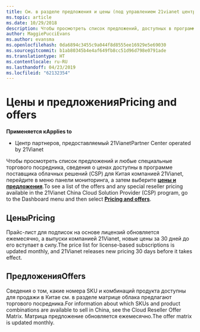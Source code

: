 ```yaml
---
title: См. в разделе предложения и цены (под управлением 21vianet центра партнеров)
ms.topic: article
ms.date: 10/29/2018
description: Чтобы просмотреть список предложений, доступных в программе поставщика облачных решений вместе с торгового посредника цены, перейдите в меню панели мониторинга и выберите цены и предложения.
author: MaggiePucciEvans
ms.author: evansma
ms.openlocfilehash: 0da6894c3455c9a044f8d8555ee16929e5e69030
ms.sourcegitcommit: b1ab80345b4e4af649fb8cc51d96d798e0791ade
ms.translationtype: HT
ms.contentlocale: ru-RU
ms.lasthandoff: 04/23/2019
ms.locfileid: "62132354"
---
```

# <a name="pricing-and-offers"></a><span data-ttu-id="917d9-103">Цены и предложения</span><span class="sxs-lookup"><span data-stu-id="917d9-103">Pricing and offers</span></span>

<span data-ttu-id="917d9-104">**Применяется к**</span><span class="sxs-lookup"><span data-stu-id="917d9-104">**Applies to**</span></span>

-   <span data-ttu-id="917d9-105">Центр партнеров, предоставляемый 21Vianet</span><span class="sxs-lookup"><span data-stu-id="917d9-105">Partner Center operated by 21Vianet</span></span>

<span data-ttu-id="917d9-106">Чтобы просмотреть список предложений и любые специальные торгового посредника, сведения о ценах доступны в программе поставщика облачных решений (CSP) для Китая компанией 21Vianet, перейдите в меню панели мониторинга, а затем выберите [ **цены и предложения**](https://partner.partnercenter.microsoftonline.cn/pcv/sales).</span><span class="sxs-lookup"><span data-stu-id="917d9-106">To see a list of the offers and any special reseller pricing available in the 21Vianet China Cloud Solution Provider (CSP) program, go to the Dashboard menu and then select [**Pricing and offers**](https://partner.partnercenter.microsoftonline.cn/pcv/sales).</span></span>


## <a name="pricing"></a><span data-ttu-id="917d9-107">Цены</span><span class="sxs-lookup"><span data-stu-id="917d9-107">Pricing</span></span>


<span data-ttu-id="917d9-108">Прайс-лист для подписок на основе лицензий обновляется ежемесячно, а выпуски компанией 21Vianet, новые цены за 30 дней до его вступает в силу.</span><span class="sxs-lookup"><span data-stu-id="917d9-108">The price list for license-based subscriptions is updated monthly, and 21Vianet releases new pricing 30 days before it takes effect.</span></span>


## <a name="offers"></a><span data-ttu-id="917d9-109">Предложения</span><span class="sxs-lookup"><span data-stu-id="917d9-109">Offers</span></span>


<span data-ttu-id="917d9-110">Сведения о том, какие номера SKU и комбинаций продукта доступны для продажи в Китае см. в разделе матрице облака предлагают торгового посредника.</span><span class="sxs-lookup"><span data-stu-id="917d9-110">For information about which SKUs and product combinations are available to sell in China, see the Cloud Reseller Offer Matrix.</span></span> <span data-ttu-id="917d9-111">Матрица предложение обновляется ежемесячно.</span><span class="sxs-lookup"><span data-stu-id="917d9-111">The offer matrix is updated monthly.</span></span>

 

 





